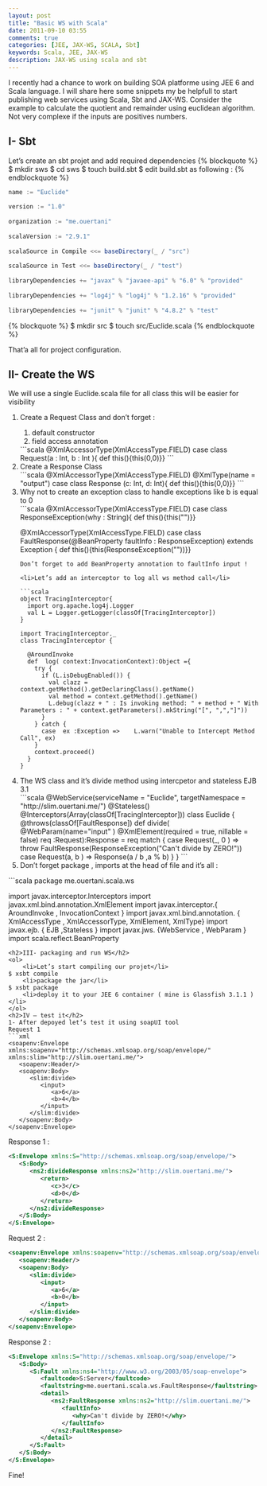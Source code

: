 ```yaml
---
layout: post
title: "Basic WS with Scala"
date: 2011-09-10 03:55
comments: true
categories: [JEE, JAX-WS, SCALA, Sbt]
keywords: Scala, JEE, JAX-WS
description: JAX-WS using scala and sbt
---
```

I recently had a chance to work on building SOA platforme using JEE 6 and Scala language. I will share here some snippets my be helpfull to start publishing web services using Scala, Sbt and JAX-WS.
Consider the example to calculate the quotient and remainder using euclidean algorithm. Not very complexe if the inputs are positives numbers.
<!-- more -->
<h2>I- Sbt</h2>

Let’s create an sbt projet and add required dependencies
{% blockquote %}
$ mkdir sws
$ cd sws
$ touch build.sbt
$ edit build.sbt as following :
{% endblockquote %}
```scala
name := "Euclide"
 
version := "1.0"
 
organization := "me.ouertani"
 
scalaVersion := "2.9.1"
 
scalaSource in Compile <<= baseDirectory(_ / "src")
 
scalaSource in Test <<= baseDirectory(_ / "test")
 
libraryDependencies += "javax" % "javaee-api" % "6.0" % "provided"
 
libraryDependencies += "log4j" % "log4j" % "1.2.16" % "provided"
 
libraryDependencies += "junit" % "junit" % "4.8.2" % "test"
```
{% blockquote %}
$ mkdir src
$ touch src/Euclide.scala
{% endblockquote %}

That’a all for project configuration.

<h2>II- Create the WS</h2>

We will use a single Euclide.scala file for all class this will be easier for visibility
<ol>
<li>Create a Request Class and don’t forget :</li>
	<ol>
	<li>default constructor</li>
	<li>field access annotation</li></ol>
```scala
@XmlAccessorType(XmlAccessType.FIELD)
case class Request(a : Int, b : Int ){ def this(){this(0,0)}}
```
<li>Create a Response Class</li>
```scala
@XmlAccessorType(XmlAccessType.FIELD)
@XmlType(name = "output")
case class Response (c: Int, d: Int){ def this(){this(0,0)}}
```
<li>Why not to create an exception class to handle exceptions like b is equal to 0</li>
```scala
@XmlAccessorType(XmlAccessType.FIELD)
case class ResponseException(why : String){  def this(){this("")}}
 
@XmlAccessorType(XmlAccessType.FIELD)
case class FaultResponse(@BeanProperty faultInfo : ResponseException) extends Exception { def this(){this(ResponseException(""))}}
```
Don’t forget to add BeanProperty annotation to faultInfo input !

<li>Let’s add an interceptor to log all ws method call</li>

```scala
object TracingInterceptor{
  import org.apache.log4j.Logger
  val L = Logger.getLogger(classOf[TracingInterceptor])
}
 
import TracingInterceptor._
class TracingInterceptor { 
 
  @AroundInvoke
  def  log( context:InvocationContext):Object ={
    try {
      if (L.isDebugEnabled()) {
        val clazz = context.getMethod().getDeclaringClass().getName()
        val method = context.getMethod().getName()        
        L.debug(clazz + " : Is invoking method: " + method + " With Parameters : " + context.getParameters().mkString("[", ",","]"))
      }
    } catch { 
      case  ex :Exception =>    L.warn("Unable to Intercept Method Call", ex)
    } 
    context.proceed()
  }
}
```
<li>The WS class and it’s divide method using intercpetor and stateless EJB 3.1</li>
```scala
@WebService(serviceName = "Euclide", targetNamespace = "http://slim.ouertani.me/")
@Stateless()
@Interceptors(Array(classOf[TracingInterceptor]))
class Euclide {
  @throws(classOf[FaultResponse])
  def divide( @WebParam(name="input" )  @XmlElement(required = true, nillable = false)
    req :Request):Response =  req match {
      case Request(_, 0 ) => throw FaultResponse(ResponseException("Can't divide by ZERO!"))
      case Request(a, b ) =>  Response(a / b ,a % b) 
    }
}
```
<li>Don’t forget package , imports at the head of file and it’s all :</li>
</ol>
```scala
package me.ouertani.scala.ws
 
import javax.interceptor.Interceptors
import javax.xml.bind.annotation.XmlElement
import javax.interceptor.{ AroundInvoke , InvocationContext }
import javax.xml.bind.annotation. { XmlAccessType , XmlAccessorType, XmlElement, XmlType}
import javax.ejb. { EJB ,Stateless }
import javax.jws. {WebService , WebParam }
import scala.reflect.BeanProperty
```
<h2>III- packaging and run WS</h2>
<ol>
	<li>Let’s start compiling our projet</li>
$ xsbt compile
	<li>package the jar</li>
$ xsbt package
	<li>deploy it to your JEE 6 container ( mine is Glassfish 3.1.1 )</li>
</ol>
<h2>IV – test it</h2>
1- After depoyed let’s test it using soapUI tool
Request 1 
```xml 
<soapenv:Envelope xmlns:soapenv="http://schemas.xmlsoap.org/soap/envelope/" xmlns:slim="http://slim.ouertani.me/">
   <soapenv:Header/>
   <soapenv:Body>
      <slim:divide>
         <input>
            <a>6</a>
            <b>4</b>
         </input>
      </slim:divide>
   </soapenv:Body>
</soapenv:Envelope>
``` 

Response 1 :
```xml 
<S:Envelope xmlns:S="http://schemas.xmlsoap.org/soap/envelope/">
   <S:Body>
      <ns2:divideResponse xmlns:ns2="http://slim.ouertani.me/">
         <return>
            <c>3</c>
            <d>0</d>
         </return>
      </ns2:divideResponse>
   </S:Body>
</S:Envelope>
```
Request 2 :
```xml 
<soapenv:Envelope xmlns:soapenv="http://schemas.xmlsoap.org/soap/envelope/" xmlns:slim="http://slim.ouertani.me/">
   <soapenv:Header/>
   <soapenv:Body>
      <slim:divide>
         <input>
            <a>6</a>
            <b>0</b>
         </input>
      </slim:divide>
   </soapenv:Body>
</soapenv:Envelope>
```
Response 2 :
```xml 
<S:Envelope xmlns:S="http://schemas.xmlsoap.org/soap/envelope/">
   <S:Body>
      <S:Fault xmlns:ns4="http://www.w3.org/2003/05/soap-envelope">
         <faultcode>S:Server</faultcode>
         <faultstring>me.ouertani.scala.ws.FaultResponse</faultstring>
         <detail>
            <ns2:FaultResponse xmlns:ns2="http://slim.ouertani.me/">
               <faultInfo>
                  <why>Can't divide by ZERO!</why>
               </faultInfo>
            </ns2:FaultResponse>
         </detail>
      </S:Fault>
   </S:Body>
</S:Envelope>
```
Fine!

